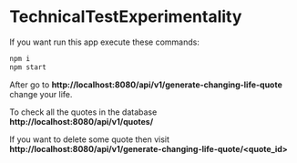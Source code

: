# TechnicalTestExperimentality

If you want run this app execute these commands: 
```bash
npm i
npm start
``` 
After go to **http://localhost:8080/api/v1/generate-changing-life-quote** change your life.

To check all the quotes in the database **http://localhost:8080/api/v1/quotes/** 

If you want to delete some quote then visit **http://localhost:8080/api/v1/generate-changing-life-quote/<quote_id>**
